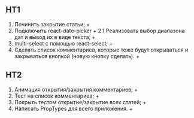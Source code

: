 ## HT1
1. Починить закрытие статьи; +
2. Подключить react-date-picker +
2.1 Реализовать выбор диапазона дат и вывод их в виде текста; +
3. multi-select с помощью react-select; +
4. Сделать список комментариев, которые тоже будут открываться и закрываться кнопкой (новую кнопку сделать). +

## HT2
1. Анимация открытия/закрытия комментариев; +
2. Тест на список комментариев; +
3. Покрыть тестом открытие/закрытие всех статей; +
4. Написать PropTypes для всего приложения. +
